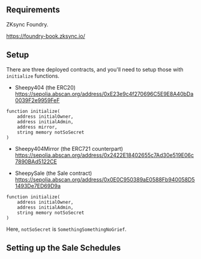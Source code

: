 ## Requirements

ZKsync Foundry.

https://foundry-book.zksync.io/

## Setup

There are three deployed contracts, and you'll need to setup those with `initialize` functions.

- Sheepy404 (the ERC20)
https://sepolia.abscan.org/address/0xE23e9c4f270696C5E9E8A40bDa0039F2e9959FeF

```solidity
function initialize(
    address initialOwner,
    address initialAdmin,
    address mirror,
    string memory notSoSecret
)
```

- Sheepy404Mirror (the ERC721 counterpart)
https://sepolia.abscan.org/address/0x2422E18402655c7Ad30e519E06c7890BAd5122CE

- SheepySale (the Sale contract)
https://sepolia.abscan.org/address/0x0E0C950389aE0588Fb940058D51493De7ED69D9a

```solidity
function initialize(
    address initialOwner,
    address initialAdmin,
    string memory notSoSecret
)
```

Here, `notSoSecret` is `SomethingSomethingNoGrief`.

## Setting up the Sale Schedules


